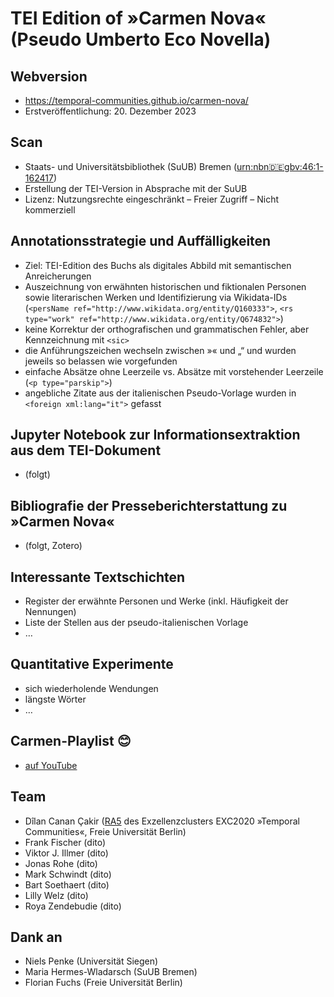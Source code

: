 # TEI Edition of »Carmen Nova« (Pseudo Umberto Eco Novella)

## Webversion
- https://temporal-communities.github.io/carmen-nova/
- Erstveröffentlichung: 20. Dezember 2023

## Scan
- Staats- und Universitätsbibliothek (SuUB) Bremen ([urn:nbn:de:gbv:46:1-162417](https://nbn-resolving.org/urn:nbn:de:gbv:46:1-162417))
- Erstellung der TEI-Version in Absprache mit der SuUB
- Lizenz: Nutzungsrechte eingeschränkt – Freier Zugriff – Nicht kommerziell

## Annotationsstrategie und Auffälligkeiten
- Ziel: TEI-Edition des Buchs als digitales Abbild mit semantischen Anreicherungen
- Auszeichnung von erwähnten historischen und fiktionalen Personen sowie literarischen Werken und Identifizierung via Wikidata-IDs (```<persName ref="http://www.wikidata.org/entity/Q160333">```, ```<rs type="work" ref="http://www.wikidata.org/entity/Q674832">```)
- keine Korrektur der orthografischen und grammatischen Fehler, aber Kennzeichnung mit `<sic>`
- die Anführungszeichen wechseln zwischen »« und „“ und wurden jeweils so belassen wie vorgefunden
- einfache Absätze ohne Leerzeile vs. Absätze mit vorstehender Leerzeile (`<p type="parskip">`)
- angebliche Zitate aus der italienischen Pseudo-Vorlage wurden in `<foreign xml:lang="it">` gefasst

## Jupyter Notebook zur Informationsextraktion aus dem TEI-Dokument
- (folgt)

## Bibliografie der Presseberichterstattung zu »Carmen Nova«
- (folgt, Zotero)

## Interessante Textschichten
- Register der erwähnte Personen und Werke (inkl. Häufigkeit der Nennungen)
- Liste der Stellen aus der pseudo-italienischen Vorlage
- …

## Quantitative Experimente
- sich wiederholende Wendungen
- längste Wörter
- …

## Carmen-Playlist 😊
- [auf YouTube](https://www.youtube.com/playlist?list=PLwwYoQq959IuCeUaNichLxaGfN1d03Kwz)

## Team
- Dîlan Canan Çakir ([RA5](https://www.temporal-communities.de/research/digital-communities/) des Exzellenzclusters EXC2020 »Temporal Communities«, Freie Universität Berlin)
- Frank Fischer (dito)
- Viktor J. Illmer (dito)
- Jonas Rohe (dito)
- Mark Schwindt (dito)
- Bart Soethaert (dito)
- Lilly Welz (dito)
- Roya Zendebudie (dito)

## Dank an
- Niels Penke (Universität Siegen)
- Maria Hermes-Wladarsch (SuUB Bremen)
- Florian Fuchs (Freie Universität Berlin)
